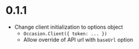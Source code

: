 # 0.1.1

* Change client initialization to options object
  * `Occasion.Client({ token: ... })`
  * Allow override of API url with `baseUrl` option